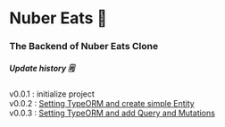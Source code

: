 # Nuber Eats :fork_and_knife: 
### The Backend of Nuber Eats Clone
##### Update history :spiral_notepad: 
v0.0.1 : initialize project<br>
v0.0.2 : <a href="https://github.com/EungyuCho/-nuber-eats-backend-solo-/blob/master/docs/v0.0.2.md">Setting TypeORM and create simple Entity</a><br>
v0.0.3 : <a href="https://github.com/EungyuCho/-nuber-eats-backend-solo-/blob/master/docs/v0.0.3.md">Setting TypeORM and add Query and Mutations</a><br>